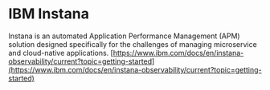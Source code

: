 
# IBM Instana

Instana is an automated Application Performance Management (APM) solution designed specifically for the challenges of managing microservice and cloud-native applications. [https://www.ibm.com/docs/en/instana-observability/current?topic=getting-started](https://www.ibm.com/docs/en/instana-observability/current?topic=getting-started)


